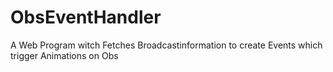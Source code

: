 # ObsEventHandler
A Web Program witch Fetches Broadcastinformation to create Events which trigger Animations on Obs
